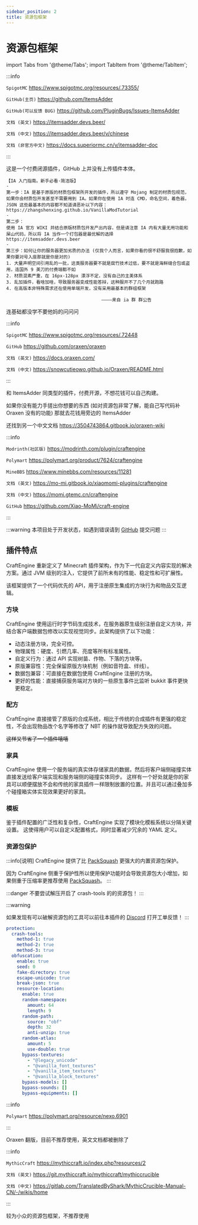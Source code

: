 ```yaml
---
sidebar_position: 2
title: 资源包框架
---
```


# 资源包框架

import Tabs from '@theme/Tabs';
import TabItem from '@theme/TabItem';

<Tabs queryString="ff">
<TabItem value="ia" label="ItemsAdder">

:::info

`SpigotMC` https://www.spigotmc.org/resources/.73355/

`GitHub(主页)` https://github.com/ItemsAdder

`GitHub(可以反馈 BUG)` https://github.com/PluginBugs/Issues-ItemsAdder

`文档 (英文)` https://itemsadder.devs.beer/

`文档 (中文)` https://itemsadder.devs.beer/v/chinese

`文档 (非官方中文)` https://docs.superiormc.cn/v/itemsadder-doc

:::

这是一个付费闭源插件，GitHub 上并没有上传插件本体。

```text
【IA 入门指南。新手必看·简洁版】
-
第一步：IA 是基于原版的材质包框架所开发的插件，所以遵守 Mojang 制定的材质包规范，如果你会材质包开发甚至不需要用到 IA。如果你在使用 IA 时连 CMD，命名空间，着色器，JSON 这些最基本的内容都不知道请恶补以下内容：
https://zhangshenxing.github.io/VanillaModTutorial
-
第二步：
使用 IA 官方 WIKI 并结合原版材质包开发产出内容，但是请注意 IA 内有大量无用功能和屎山代码，所以将 IA 当作一个打包器是最优解的选择
https://itemsadder.devs.beer
-
第三步：如何让你的服务器更加劣质的办法 (仅我个人而言，如果你看的很不舒服我很抱歉，如果你要对号入座那就是你是对的)
1. 大量声明空间引用乱的一批，这类服务器要不就是腐竹技术过低，要不就是海鲜缝合包或盗用，连国外 9 美刀的付费端都不如
2. 材质混素严重，在 16px-128px 漂浮不定，没有自己的主美体系
3. 乱加插件，看啥加啥，导致服务器变成性能答辩，这种服开不了几个月就跑路
4. 在高版本非特殊需求还在使用单端开发，没有采用最基本的群组框架

                                    ————来自 ia 群 群公告
```

连基础都没学不要他妈的问问问

</TabItem>
<TabItem value="orx" label="Oraxen">

:::info

`SpigotMC` https://www.spigotmc.org/resources/.72448

`GitHub` https://github.com/oraxen/oraxen

`文档 (英文)` https://docs.oraxen.com/

`文档 (中文)` https://snowcutieowo.github.io/Oraxen/README.html

:::

和 ItemsAdder 同类型的插件，付费开源，不想花钱可以自己构建。

如果你没有能力手搓出你想要的东西 (如对资源包非常了解，能自己写代码补 Oraxen 没有的功能) 那就去花钱用旁边的 ItemsAdder

还找到另一个中文文档 https://3504743864.gitbook.io/oraxen-wiki

</TabItem>

<TabItem value="ce" label="CraftEngine">

:::info

`Modrinth(社区版)` https://modrinth.com/plugin/craftengine

`Polymart` https://polymart.org/product/7624/craftengine

`MineBBS` https://www.minebbs.com/resources/11281

`文档 (英文)` https://mo-mi.gitbook.io/xiaomomi-plugins/craftengine

`文档 (中文)` https://momi.gtemc.cn/craftengine

`GitHub` https://github.com/Xiao-MoMi/craft-engine

:::

:::warning
本项目处于开发状态，如遇到错误请到 [GitHub](https://github.com/Xiao-MoMi/craft-engine/issues) 提交问题
:::

## 插件特点

CraftEngine 重新定义了 Minecraft 插件架构，作为下一代自定义内容实现的解决方案。通过 JVM 级别的注入，它提供了前所未有的性能、稳定性和可扩展性。

该框架提供了一个代码优先的 API，用于注册原生集成的方块行为和物品交互逻辑。

### 方块

CraftEngine 使用运行时字节码生成技术，在服务器原生级别注册自定义方块，并结合客户端数据包修改以实现视觉同步。此架构提供了以下功能：

- 动态注册方块，完全可控。
- 物理属性：硬度、引燃几率、亮度等所有标准属性。
- 自定义行为：通过 API 实现树苗、作物、下落的方块等。
- 原版兼容性：完全保留原版方块机制（例如音符盒、绊线）。
- 数据包兼容：可直接在数据包使用 CraftEngine 注册的方块。
- 更好的性能：直接捕获服务端对方块的一些原生事件比监听 bukkit 事件更快更稳定。

### 配方

CraftEngine 直接接管了原版的合成系统，相比于传统的合成插件有更强的稳定性，不会出现物品改个名字等修改了 NBT 的操作就导致配方失效的问题。

~~这样又节省了一个插件嘻嘻~~

### 家具

CraftEngine 使用一个服务端的真实体存储家具的数据，然后将客户端侧碰撞实体直接发送给客户端实现和服务端侧的碰撞实体同步。
这样有一个好处就是你的家具可以顺便摆放不会和传统的家具插件一样限制放置的位置。并且可以通过叠加多个碰撞箱实体实现效果更好的家具。

### 模板

鉴于插件配置的广泛性和复杂性，CraftEngine 实现了模块化模板系统以分隔关键设置。
这使得用户可以自定义配置格式，同时显著减少冗余的 YAML 定义。

### 资源包保护

:::info[说明]
CraftEngine 提供了比 [PackSquash](/Java/process/maintenance/resourcepack/compress) 更强大的内置资源包保护。

因为 CraftEngine 侧重于保护性所以使用保护功能时会导致资源包大小增加，如果侧重于压缩率更推荐使用 [PackSquash](/Java/process/maintenance/resourcepack/compress)。
:::

:::danger
不要尝试解压开启了 crash-tools 的的资源包！
:::

:::warning

如果发现有可以破解资源包的工具可以前往本插件的 [Discord](https://discord.gg/WVKdaUPR3S) 打开工单反馈！
:::

```yaml title="推荐配置"
protection:
  crash-tools:
    method-1: true
    method-2: true
    method-3: true
  obfuscation:
    enable: true
    seed: 0
    fake-directory: true
    escape-unicode: true
    break-json: true
    resource-location:
      enable: true
      random-namespace:
        amount: 64
        length: 9
      random-path:
        source: "obf"
        depth: 32
        anti-unzip: true
      random-atlas:
        amount: 5
        use-double: true
      bypass-textures:
        - "@legacy_unicode"
        - "@vanilla_font_textures"
        - "@vanilla_item_textures"
        - "@vanilla_block_textures"
      bypass-models: []
      bypass-sounds: []
      bypass-equipments: []
```

</TabItem>

<TabItem value="nexo" label="Nexo">

:::info

`Polymart` https://polymart.org/resource/nexo.6901

:::

Oraxen 翻版，目前不推荐使用，英文文档都被删除了

</TabItem>
<TabItem value="Crucible" label="Crucible">

:::info

`MythicCraft` https://mythiccraft.io/index.php?resources/2

`文档 (英文)` https://git.mythiccraft.io/mythiccraft/mythiccrucible

`文档 (中文)` https://gitlab.com/TranslatedByShark/MythicCrucible-Manual-CN/-/wikis/home

:::

较为小众的资源包框架，不推荐使用

</TabItem>
</Tabs>